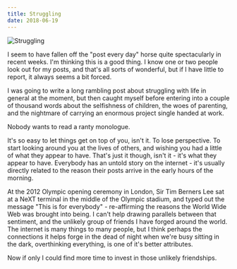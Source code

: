```yaml
---
title: Struggling
date: 2018-06-19
---
```


![Struggling](https://source.unsplash.com/qTpc0Vj4YoE/1600x900)

I seem to have fallen off the "post every day" horse quite spectacularly in recent weeks. I'm thinking this is a good thing. I know one or two people look out for my posts, and that's all sorts of wonderful, but if I have little to report, it always seems a bit forced.

I was going to write a long rambling post about struggling with life in general at the moment, but then caught myself before entering into a couple of thousand words about the selfishness of children, the woes of parenting, and the nightmare of carrying an enormous project single handed at work.

Nobody wants to read a ranty monologue.

It's so easy to let things get on top of you, isn't it. To lose perspective. To start looking around you at the lives of others, and wishing you had a little of what they appear to have. That's just it though, isn't it - it's what they appear to have. Everybody has an untold story on the internet - it's usually directly related to the reason their posts arrive in the early hours of the morning.

At the 2012 Olympic opening ceremony in London, Sir Tim Berners Lee sat at a NeXT terminal in the middle of the Olympic stadium, and typed out the message "This is for everybody" - re-affirming the reasons the World Wide Web was brought into being. I can't help drawing parallels between that sentiment, and the unlikely group of friends I have forged around the world. The internet is many things to many people, but I think perhaps the connections it helps forge in the dead of night when we're busy sitting in the dark, overthinking everything, is one of it's better attributes.

Now if only I could find more time to invest in those unlikely friendships.